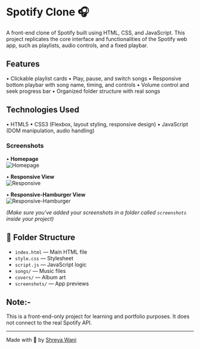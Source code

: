 # Spotify Clone 🎧

A front-end clone of Spotify built using HTML, CSS, and JavaScript. This project replicates the core interface and functionalities of the Spotify web app, such as playlists, audio controls, and a fixed playbar.

## Features

• Clickable playlist cards
• Play, pause, and switch songs
• Responsive bottom playbar with song name, timing, and controls
• Volume control and seek progress bar
• Organized folder structure with real songs


## Technologies Used

• HTML5
• CSS3 (Flexbox, layout styling, responsive design)
• JavaScript (DOM manipulation, audio handling)

### Screenshots

• **Homepage**  
![Homepage](assets/screenshots/homepage.png)

• **Responsive View**  
![Responsive](assets/screenshots/responsive.png)

• **Responsive-Hamburger View**  
![Responsive-Hamburger](assets/screenshots/responsive-hamburger.png)

*(Make sure you've added your screenshots in a folder called `screenshots` inside your project)*

## 📂 Folder Structure

- `index.html` — Main HTML file  
- `style.css` — Stylesheet  
- `script.js` — JavaScript logic  
- `songs/` — Music files  
- `covers/` — Album art  
- `screenshots/` — App previews

## Note:-

This is a front-end-only project for learning and portfolio purposes. It does not connect to the real Spotify API.

---

Made with 💚 by [Shreya Wani](https://github.com/Shreya-Wani)

